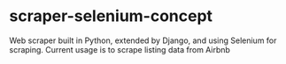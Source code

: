 # scraper-selenium-concept
Web scraper built in Python, extended by Django, and using Selenium for scraping. Current usage is to scrape listing data from Airbnb
